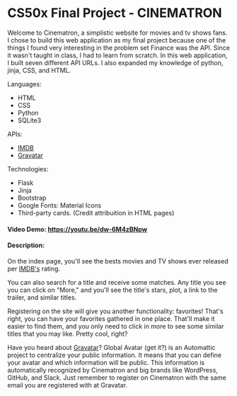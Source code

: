 # CS50x Final Project - CINEMATRON
Welcome to Cinematron, a simplistic website for movies and tv shows fans.
I chose to build this web application as my final project because one of the things I found very interesting in the problem set Finance was the API. Since it wasn't taught in class, I had to learn from scratch. In this web application, I built seven different API URLs. I also expanded my knowledge of python, jinja, CSS, and HTML.

Languages:
- HTML
- CSS
- Python
- SQLite3

APIs:
- [IMDB](https://imdb-api.com/api)
- [Gravatar](https://en.gravatar.com/site/implement)

Technologies:
- Flask
- Jinja
- Bootstrap
- Google Fonts: Material Icons
- Third-party cards. (Credit attribuition in HTML pages)

#### Video Demo: https://youtu.be/dw-6M4zBNpw
#### Description:
On the index page, you'll see the bests movies and TV shows ever released per [IMDB's](https://www.imdb.com/) rating.

You can also search for a title and receive some matches. Any title you see you can click on "More," and you'll see the title's stars, plot, a link to the trailer, and similar titles.

Registering on the site will give you another functionality: favorites! That's right, you can have your favorites gathered in one place. That'll make it easier to find them, and you only need to click in more to see some similar titles that you may like. Pretty cool, right?

Have you heard about [Gravatar](https://en.gravatar.com/)? Global Avatar (get it?) is an Automattic project to centralize your public information. It means that you can define your avatar and which information will be public. This information is automatically recognized by Cinematron and big brands like WordPress, GitHub, and Slack. Just remember to register on Cinematron with the same email you are registered with at Gravatar.
